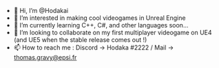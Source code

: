 - 👋 Hi, I’m @Hodakai
- 👀 I’m interested in making cool videogames in Unreal Engine
- 🌱 I’m currently learning C++, C#, and other languages soon...
- 💞️ I’m looking to collaborate on my first multiplayer videogame on UE4 (and UE5 when the stable release comes out !)
- 📫 How to reach me : Discord -> Hodaka #2222 / Mail -> thomas.gravy@epsi.fr

<!---
Hodakai/Hodakai is a ✨ special ✨ repository because its `README.md` (this file) appears on your GitHub profile.
You can click the Preview link to take a look at your changes.
--->
